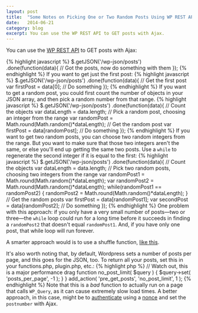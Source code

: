 ```yaml
---
layout: post
title:  "Some Notes on Picking One or Two Random Posts Using WP REST API"
date:   2014-06-21
category: blog
excerpt: You can use the WP REST API to GET posts with Ajax.
---
```


You can use the [WP REST API](https://github.com/WP-API/WP-API) to GET posts with Ajax:

{% highlight javascript %}
$.getJSON('/wp-json/posts')
	.done(function(data){
		// Got the posts, now do something with them
	});
{% endhighlight %}
If you want to get just the first post:
{% highlight javascript %}
$.getJSON('/wp-json/posts')
	.done(function(data){
		// Get the first post
		var firstPost = data[0];
		// Do something
	});
{% endhighlight %}
If you want to get a random post, you could first count the number of objects in your JSON array, and then pick a random number from that range.
{% highlight javascript %}
$.getJSON('/wp-json/posts')
	.done(function(data){
		// Count the objects
		var dataLength = data.length;
		// Pick a random post, choosing an integer from the range
		var randomPost = Math.round(Math.random()*dataLength);
		// Get the random post
		var firstPost = data[randomPost];
		// Do something
	});
{% endhighlight %}
If you want to get two random posts, you can choose two random integers from the range. But you want to make sure that those two integers aren't the same, or else you'll end up getting the same two posts. Use a `while` to regenerate the second integer if it is equal to the first:
{% highlight javascript %}
$.getJSON('/wp-json/posts')
	.done(function(data){
		// Count the objects
		var dataLength = data.length;
		// Pick two random posts, choosing two integers from the range
		var randomPost1 = Math.round(Math.random()*dataLength);
		var randomPost2 = Math.round(Math.random()*dataLength);
		while(randomPost1 == randomPost2) {
			randomPost2 = Math.round(Math.random()*dataLength);
		}
		// Get the random posts
		var firstPost = data[randomPost1];
		var secondPost = data[randomPost2];
		// Do something
	});
{% endhighlight %}
One problem with this approach: if you only have a very small number of posts—two or three—the `while` loop could run for a long time before it succeeds in finding a `randomPost2` that doesn't equal `randomPost1`. And, if you have only one post, that while loop will run forever.

A smarter approach would is to use a shuffle function, [like this](http://bost.ocks.org/mike/shuffle/).

It's also worth noting that, by default, Wordpress sets a number of posts per page, and this goes for the JSON, too. To return all your posts, set this in your functions.php, plugin.php, etc.:
{% highlight php %}
// Watch out, this is a major performance drag
function no_post_limit( $query ) {
    $query->set( 'posts_per_page', -1 );
  }
}
add_action( 'pre_get_posts', 'no_post_limit', 1 );
{% endhighlight %}
Note that this is a _bad_ function to actually run on a page that calls `WP_Query`, as it can cause extremely slow load times. A better approach, in this case, might be to [authenticate](https://github.com/WP-API/WP-API/blob/f2322ad49e445a0b4af5ba805f89be991b28e048/docs/authentication.md) using a [nonce](http://codex.wordpress.org/WordPress_Nonces) and set the `postnumber` with Ajax.